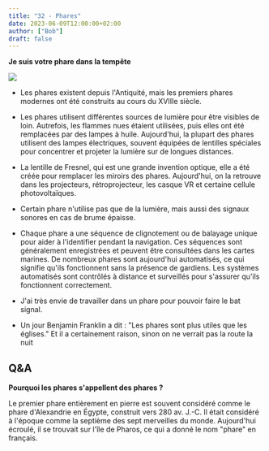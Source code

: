 ```yaml
---
title: "32 - Phares"
date: 2023-06-09T12:00:00+02:00
author: ["Bob"]
draft: false
---
```


**Je suis votre phare dans la tempête**

![](/img/32.jpg)

- Les phares existent depuis l'Antiquité, mais les premiers phares modernes ont été construits au cours du XVIIIe siècle.

- Les phares utilisent différentes sources de lumière pour être visibles de loin. Autrefois, les flammes nues étaient utilisées, puis elles ont été remplacées par des lampes à huile. Aujourd'hui, la plupart des phares utilisent des lampes électriques, souvent équipées de lentilles spéciales pour concentrer et projeter la lumière sur de longues distances.

- La lentille de Fresnel, qui est une grande invention optique, elle a été créée pour remplacer les miroirs des phares. Aujourd'hui, on la retrouve dans les projecteurs, rétroprojecteur, les casque VR et certaine cellule photovoltaïques.

- Certain phare n'utilise pas que de la lumière, mais aussi des signaux sonores en cas de brume épaisse.  

- Chaque phare a une séquence de clignotement ou de balayage unique pour aider à l'identifier pendant la navigation. Ces séquences sont généralement enregistrées et peuvent être consultées dans les cartes marines. De nombreux phares sont aujourd'hui automatisés, ce qui signifie qu'ils fonctionnent sans la présence de gardiens. Les systèmes automatisés sont contrôlés à distance et surveillés pour s'assurer qu'ils fonctionnent correctement.

- J'ai très envie de travailler dans un phare pour pouvoir faire le bat signal.

- Un jour Benjamin Franklin a dit : "Les phares sont plus utiles que les églises." Et il a certainement raison, sinon on ne verrait pas la route la nuit

## Q&A

**Pourquoi les phares s'appellent des phares ?**

Le premier phare entièrement en pierre est souvent considéré comme le phare d'Alexandrie en Égypte, construit vers 280 av. J.-C. Il était considéré à l'époque comme la septième des sept merveilles du monde. Aujourd'hui écroulé, il se trouvait sur l'île de Pharos, ce qui a donné le nom "phare" en français.